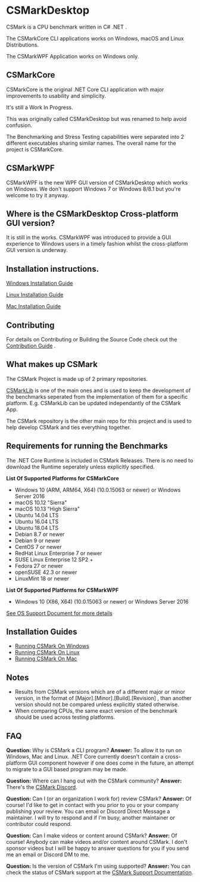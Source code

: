 # CSMarkDesktop
CSMark is a CPU benchmark written in C# .NET .

The CSMarkCore CLI applications works on Windows, macOS and Linux Distributions.

The CSMarkWPF Application works on Windows only.

## CSMarkCore
CSMarkCore is the original .NET Core CLI application with major improvements to usability and simplicity.

It's still a Work In Progress.

This was originally called CSMarkDesktop but was renamed to help avoid confusion.

The Benchmarking and Stress Testing capabilities were separated into 2 different executables sharing similar names.
The overall name for the project is CSMarkCore.

## CSMarkWPF
CSMarkWPF is the new WPF GUI version of CSMarkDesktop which works on Windows.
We don't support Windows 7 or Windows 8/8.1 but you're welcome to try it anyway.

## Where is the CSMarkDesktop Cross-platform GUI version?
It is still in the works. CSMarkWPF was introduced to provide a GUI experience to Windows users in a timely fashion whilst the cross-platform GUI version is underway.

## Installation instructions.
[Windows Installation Guide](/docs/RunningCSMarkOnWindows.md)

[Linux Installation Guide](/docs/RunningCSMarkOnLinux.md)

[Mac Installation Guide](/docs/RunningCSMarkOnMac.md)

## Contributing
For details on Contributing or Building the Source Code check out the [Contribution Guide](/CONTRIBUTING.md) .

## What makes up CSMark
The CSMark Project is made up of 2 primary repositories.

[CSMarkLib](https://www.gitlab.com/CSMarkBenchmark/CSMarkLib/) is one of the main ones and is used to keep the development of the benchmarks seperated from the implementation of them for a specific platform. E.g. CSMarkLib can be updated independantly of the CSMark App.

The CSMark repository is the other main repo for this project and is used to help develop CSMark and ties everything together.

## Requirements for running the Benchmarks
The .NET Core Runtime is included in CSMark Releases. There is no need to download the Runtime seperately unless explicitly specified.

__List Of Supported Platforms for CSMarkCore__
* Windows 10 (ARM, ARM64, X64) (10.0.15063 or newer) or Windows Server 2016
* macOS 10.12 "Sierra"
* macOS 10.13 "High Sierra"
* Ubuntu 14.04 LTS
* Ubuntu 16.04 LTS
* Ubuntu 18.04 LTS
* Debian 8.7 or newer
* Debian 9 or newer
* CentOS 7 or newer
* RedHat Linux Enterprise 7 or newer
* SUSE Linux Enterprise 12 SP2 +
* Fedora 27 or newer
* openSUSE 42.3 or newer
* LinuxMint 18 or newer

__List Of Supported Platforms for CSMarkWPF__
* Windows 10 (X86, X64) (10.0.15063 or newer) or Windows Server 2016

[See OS Support Document for more details](/docs/OS_Support.md)

## Installation Guides
* [Running CSMark On Windows](/docs/RunningCSMarkOnWindows.md)
* [Running CSMark On Linux](/docs/RunningCSMarkOnLinux.md)
* [Running CSMark On Mac](/docs/RunningCSMarkOnMac.md)

## Notes
* Results from CSMark versions which are of a different major or minor version, in the format of [Major].[Minor].[Build].[Revision] , than another version should not be compared unless explicitly stated otherwise.  
* When comparing CPUs, the same exact version of the benchmark should be used across testing platforms.

## FAQ
__Question:__ Why is CSMark a CLI program?
__Answer:__ To allow it to run on Windows, Mac and Linux. .NET Core currently doesn't contain a cross-platform GUI component however if one does come in the future, an attempt to migrate to a GUI based program may be made.

__Question:__ Where can I hang out with the CSMark community?
__Answer:__ There's the [CSMark Discord](https://discord.gg/M3DMgcY).

__Question:__ Can I (or an organization I work for) review CSMark?
__Answer:__ Of course! I'd like to get in contact with you prior to you or your company publishing your review. You can email or Discord Direct Message a maintainer. I will try to respond and if I'm busy, another maintainer or contributor could respond.

__Question:__ Can I make videos or content around CSMark?
__Answer:__ Of course! Anybody can make videos and/or content around CSMark. I don't sponsor videos but I will be happy to answer questions for you if you send me an email or Discord DM to me.

__Question:__ Is the version of CSMark I'm using supported?
__Answer:__ You can check the status of CSMark support at the [CSMark Support Documentation](/Support.md).
